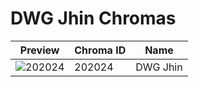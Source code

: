 # DWG Jhin Chromas

| Preview | Chroma ID | Name |
|---------|-----------|------|
| ![202024](https://raw.communitydragon.org/latest/plugins/rcp-be-lol-game-data/global/default/v1/champion-chroma-images/202/202024.png) | 202024 | DWG Jhin |